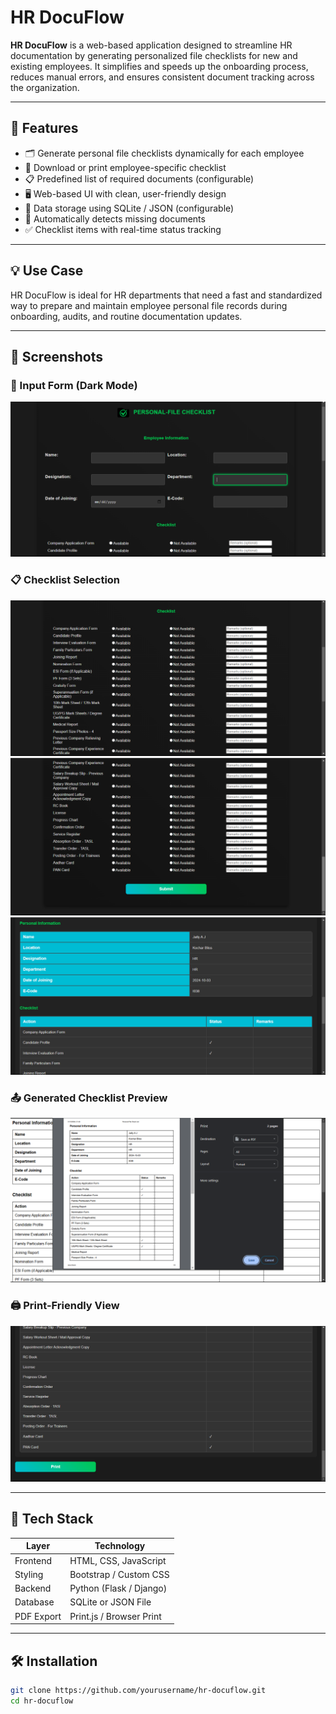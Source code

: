 # HR DocuFlow

**HR DocuFlow** is a web-based application designed to streamline HR documentation by generating personalized file checklists for new and existing employees. It simplifies and speeds up the onboarding process, reduces manual errors, and ensures consistent document tracking across the organization.

---

## 🔧 Features

- 🗂️ Generate personal file checklists dynamically for each employee  
- 📄 Download or print employee-specific checklist  
- 📋 Predefined list of required documents (configurable)  
- 🖥️ Web-based UI with clean, user-friendly design  
- 💾 Data storage using SQLite / JSON (configurable)  
- 🧠 Automatically detects missing documents  
- ✅ Checklist items with real-time status tracking  

---

## 💡 Use Case

HR DocuFlow is ideal for HR departments that need a fast and standardized way to prepare and maintain employee personal file records during onboarding, audits, and routine documentation updates.

---

## 📸 Screenshots

### 🧾 Input Form (Dark Mode)
![Form UI](1.png)

### 📋 Checklist Selection
![Checklist Part 1](2.png)  
![Checklist Part 2](3.png)  
![Checklist Submission](4.png)

### 📤 Generated Checklist Preview
![Generated Checklist](6.png)

### 🖨️ Print-Friendly View
![Print View](5.png)

---

## 🚀 Tech Stack

| Layer      | Technology               |
|------------|--------------------------|
| Frontend   | HTML, CSS, JavaScript    |
| Styling    | Bootstrap / Custom CSS   |
| Backend    | Python (Flask / Django)  |
| Database   | SQLite or JSON File      |
| PDF Export | Print.js / Browser Print |

---

## 🛠️ Installation

```bash
git clone https://github.com/yourusername/hr-docuflow.git
cd hr-docuflow
